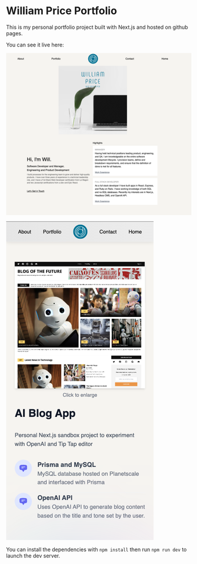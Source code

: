 # William Price Portfolio

This is my personal portfolio project built with Next.js and hosted on github pages.

You can see it live here: [](https://flip-in.github.io/profile-next/)

![william portfolio desktop](public/assets/portfolio-ss-desktop.png)

![william portfolio mobile](public/assets/portfolio-ss-mobile.png)

You can install the dependencies with `npm install` then run `npm run dev` to launch the dev server.
